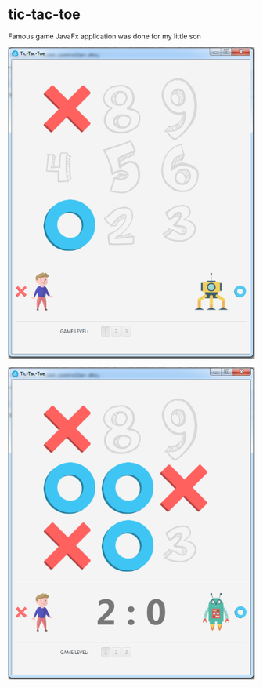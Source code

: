 # tic-tac-toe
Famous game JavaFx application was done for my little son

![](https://github.com/jalva-top/tic-tac-toe/blob/master/src/main/resources/top/jalva/tictactoe/image/game-preview.png)
                                       
![](https://github.com/jalva-top/tic-tac-toe/blob/master/src/main/resources/top/jalva/tictactoe/image/game-preview-2.png)
